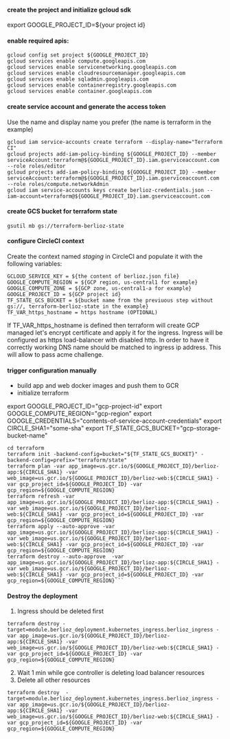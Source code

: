 #### create the project and initialize gcloud sdk
export GOOGLE_PROJECT_ID=${your project id}

#### enable required apis:
```shell script
gcloud config set project ${GOOGLE_PROJECT_ID}
gcloud services enable compute.googleapis.com
gcloud services enable servicenetworking.googleapis.com
gcloud services enable cloudresourcemanager.googleapis.com
gcloud services enable sqladmin.googleapis.com
gcloud services enable containerregistry.googleapis.com
gcloud services enable container.googleapis.com
```
#### create service account and generate the access token
Use the name and display name you prefer (the name is terraform in the example)
```shell script
gcloud iam service-accounts create terraform --display-name="Terraform CI"
gcloud projects add-iam-policy-binding ${GOOGLE_PROJECT_ID} --member serviceAccount:terraform@${GOOGLE_PROJECT_ID}.iam.gserviceaccount.com --role roles/editor
gcloud projects add-iam-policy-binding ${GOOGLE_PROJECT_ID} --member serviceAccount:terraform@${GOOGLE_PROJECT_ID}.iam.gserviceaccount.com --role roles/compute.networkAdmin
gcloud iam service-accounts keys create berlioz-credentials.json --iam-account=terraform@${GOOGLE_PROJECT_ID}.iam.gserviceaccount.com
```
#### create GCS bucket for terraform state
```shell script
gsutil mb gs://terraform-berlioz-state
```
#### configure CircleCI context
Create the context named *staging* in CircleCI and populate it with the following variables:
```
GCLOUD_SERVICE_KEY = ${the content of berlioz.json file}
GOOGLE_COMPUTE_REGION = ${GCP region, us-central1 for example}
GOOGLE_COMPUTE_ZONE = ${GCP zone, us-central1-a for example}
GOOGLE_PROJECT_ID = ${GCP project id}
TF_STATE_GCS_BUCKET = ${bucket name from the previuous step without gs://, terraform-berlioz-state in the example}
TF_VAR_https_hostname = https hostname (OPTIONAL)
```
If TF_VAR_https_hostname is defined then terraform will create GCP managed let's encrypt certificate and apply it for the ingress. Ingress will be configured as https load-balancer with disabled http.
In order to have it correctly working DNS name should be matched to ingress ip address. This will allow to pass acme challenge.

#### trigger configuration manually
- build app and web docker images and push them to GCR
- initialize terraform

export GOOGLE_PROJECT_ID="gcp-project-id"
export GOOGLE_COMPUTE_REGION="gcp-region"
export GOOGLE_CREDENTIALS="contents-of-service-account-credentials"
export CIRCLE_SHA1="some-sha"
export TF_STATE_GCS_BUCKET="gcp-storage-bucket-name"

```shell script
cd terraform
terraform init -backend-config=bucket="${TF_STATE_GCS_BUCKET}" -backend-config=prefix="terraform/state"
terraform plan -var app_image=us.gcr.io/${GOOGLE_PROJECT_ID}/berlioz-app:${CIRCLE_SHA1} -var web_image=us.gcr.io/${GOOGLE_PROJECT_ID}/berlioz-web:${CIRCLE_SHA1} -var gcp_project_id=${GOOGLE_PROJECT_ID} -var gcp_region=${GOOGLE_COMPUTE_REGION}
terraform refresh -var app_image=us.gcr.io/${GOOGLE_PROJECT_ID}/berlioz-app:${CIRCLE_SHA1} -var web_image=us.gcr.io/${GOOGLE_PROJECT_ID}/berlioz-web:${CIRCLE_SHA1} -var gcp_project_id=${GOOGLE_PROJECT_ID} -var gcp_region=${GOOGLE_COMPUTE_REGION}
terraform apply --auto-approve -var app_image=us.gcr.io/${GOOGLE_PROJECT_ID}/berlioz-app:${CIRCLE_SHA1} -var web_image=us.gcr.io/${GOOGLE_PROJECT_ID}/berlioz-web:${CIRCLE_SHA1} -var gcp_project_id=${GOOGLE_PROJECT_ID} -var gcp_region=${GOOGLE_COMPUTE_REGION}
terraform destroy --auto-approve  -var app_image=us.gcr.io/${GOOGLE_PROJECT_ID}/berlioz-app:${CIRCLE_SHA1} -var web_image=us.gcr.io/${GOOGLE_PROJECT_ID}/berlioz-web:${CIRCLE_SHA1} -var gcp_project_id=${GOOGLE_PROJECT_ID} -var gcp_region=${GOOGLE_COMPUTE_REGION}```
```

#### Destroy the deployment
1. Ingress should be deleted first
```shell script
terraform destroy -target=module.berlioz_deployment.kubernetes_ingress.berlioz_ingress -var app_image=us.gcr.io/${GOOGLE_PROJECT_ID}/berlioz-app:${CIRCLE_SHA1} -var web_image=us.gcr.io/${GOOGLE_PROJECT_ID}/berlioz-web:${CIRCLE_SHA1} -var gcp_project_id=${GOOGLE_PROJECT_ID} -var gcp_region=${GOOGLE_COMPUTE_REGION}
```
2. Wait 1 min while gce controller is deleting load balancer resources
3. Delete all other resources
```shell script
terraform destroy  -target=module.berlioz_deployment.kubernetes_ingress.berlioz_ingress -var app_image=us.gcr.io/${GOOGLE_PROJECT_ID}/berlioz-app:${CIRCLE_SHA1} -var web_image=us.gcr.io/${GOOGLE_PROJECT_ID}/berlioz-web:${CIRCLE_SHA1} -var gcp_project_id=${GOOGLE_PROJECT_ID} -var gcp_region=${GOOGLE_COMPUTE_REGION}
```
